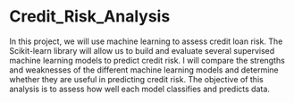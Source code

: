 # Credit_Risk_Analysis

In this project, we will use machine learning to assess credit loan risk. The Scikit-learn library will allow us to build and evaluate several supervised machine learning models to predict credit risk. I will compare the strengths and weaknesses of the different machine learning models and determine whether they are useful in predicting credit risk. The objective of this analysis is to assess how well each model classifies and predicts data.
